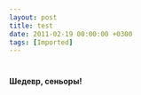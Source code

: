 ```yaml
---
layout: post
title: test
date: 2011-02-19 00:00:00 +0300
tags: [Imported]
---
```

# 

**Шедевр, сеньоры!**